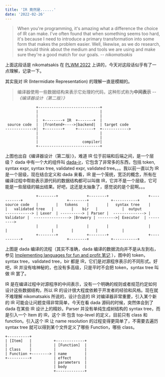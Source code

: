 ```yaml
---
title: 'IR 竟然是......'
date: '2022-02-26'
---
```


> When you're programming, it's amazing what a difference the choice of IR can make. I've often found that when something seems too hard, it's because I need to introduce a primary transformation into some form that makes the problem easier. Well, likewise, as we do research, we should think about the medium and tools we are using and make sure they're a good match for our goals.
> -- <cite>nikomatsakis</cite>

上面这段话是 nikomatsakis 在 [PLWM 2022](https://github.com/nikomatsakis/plmw-2022) 上讲的，今天对这段话似乎有了一点理解，记录一下。

<!-- more -->

其实我对 IR (Intermidiate Representation) 的理解一直是模糊的。

> 编译器使用一些数据结构来表示它处理的代码，这种形式称为**中间表示**
> -- <cite>《编译器设计（第二版）》</cite>

```
              +----------------------------+
              |                            |
              |                            |
              |  +--------+ IR  +-------+  |
 source code  |  |frontend+---->|backend|  | target code
------------->|  +--------+     +-------+  +------------>
              |                            |
              |                            |
              |                    compiler|
              +----------------------------+
```

上图也出自《编译器设计（第二版）》，难道 IR 位于前端和后端之间，是一个层级？ dada 中有一个大的组件叫 [dada-ir](https://github.com/dada-lang/dada/tree/5b5e366465c2bddec7db832a6e6cd6a2b4865c64/components/dada-ir)，它包含了非常多的东西，包括 token, syntax expr, syntax tree, validated expr, validated tree。。。我以前一直以为 IR 是一个层级，现在结合定义和 dada 来看，IR 是一个笼统，宽泛的概念，所有在编译过程中帮助表示源代码的数据结构都可以叫做 IR，它并不是一个层级，它可能是一些层级的输出结果。好吧，这还是太抽象了，感觉说的是个屁啊。。。

```
              +--------+             +--------+                  +-----------+                    +--------+          +-----------+
source code   |        |   tokens    |        |   syntax tree    |           |   validated tree   |        |    bir   |           |  output
------------> | Lexer  | ----------> | Parser |  --------------> | Validator |  ----------------> |Brewery | -------->| Executor  | --------->
              |        |             |        |                  |           |                    |        |          |           |
              +--------+             +--------+                  +-----------+                    +--------+          +-----------+
```

上图是 dada 编译的流程（其实不准确，dada 编译的数据流向并不是从左到右，参见 [Implementing languages for fun and profit 笔记](../plwm-note/) ），图中的 token，syntax tree，validated tree，bir 都是 IR，它们是对源程序表示的不同形式。好吧，IR 并没有啥神秘的，也没有多高级，只是平时不会把 token，syntax tree 叫做 IR 罢了。

IR 是在编译过程中对源程序的中间表示，没有一个明确的规则或者规范约定如何设计这些数据结构，所以 IR 的设计很大程度依赖于开发者的经验和风格。现在就不难理解 nikomatsakis 所说的，设计合适的 IR 对编译器非常重要，引入某个新的 IR 可能会让问题变得非常简单，今天在看 dada 源码的时候，突然体会到了 dada 在某些 IR 设计上的精妙。Parser 并没有单纯生成树结构的 syntax tree，而是引入一个 Item 的 IR，这个 IR 包含 top-level 的定义，目前只有 class 和 function。引入这个 IR 让 name resolution 的过程变得更简单了，不需要去遍历 syntax tree 就可以得到某个文件定义了哪些 Function，哪些 class。

```
+----------+
| [Item]   |          +-------------+
|          |          | [Function]  |
| Class    |          |             |
| Function +--------> | name        |
+----------+          | effect      |
                      | parameters  |
                      | body        |
                      +-------------+
```
